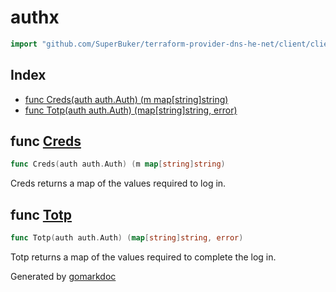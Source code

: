 <!-- Code generated by gomarkdoc. DO NOT EDIT -->

# authx

```go
import "github.com/SuperBuker/terraform-provider-dns-he-net/client/client/authx"
```

## Index

- [func Creds(auth auth.Auth) (m map[string]string)](<#func-creds>)
- [func Totp(auth auth.Auth) (map[string]string, error)](<#func-totp>)


## func [Creds](<https://github.com/SuperBuker/terraform-provider-dns-he-net/tree/master/common/client/client/authx/blob/master/client/client/authx/authx.go#L6>)

```go
func Creds(auth auth.Auth) (m map[string]string)
```

Creds returns a map of the values required to log in.

## func [Totp](<https://github.com/SuperBuker/terraform-provider-dns-he-net/tree/master/common/client/client/authx/blob/master/client/client/authx/authx.go#L13>)

```go
func Totp(auth auth.Auth) (map[string]string, error)
```

Totp returns a map of the values required to complete the log in.



Generated by [gomarkdoc](<https://github.com/princjef/gomarkdoc>)
